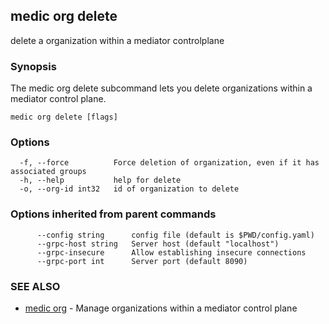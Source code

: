 ## medic org delete

delete a organization within a mediator controlplane

### Synopsis

The medic org delete subcommand lets you delete organizations within a
mediator control plane.

```
medic org delete [flags]
```

### Options

```
  -f, --force          Force deletion of organization, even if it has associated groups
  -h, --help           help for delete
  -o, --org-id int32   id of organization to delete
```

### Options inherited from parent commands

```
      --config string      config file (default is $PWD/config.yaml)
      --grpc-host string   Server host (default "localhost")
      --grpc-insecure      Allow establishing insecure connections
      --grpc-port int      Server port (default 8090)
```

### SEE ALSO

* [medic org](medic_org.md)	 - Manage organizations within a mediator control plane

